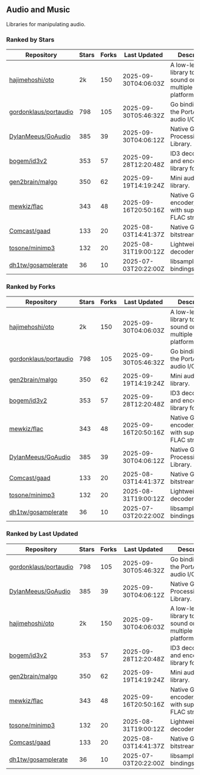 ## Audio and Music

Libraries for manipulating audio.

### Ranked by Stars

| Repository | Stars | Forks | Last Updated | Description | 
|------------|-------|-------|--------------|-------------|
| [hajimehoshi/oto](https://github.com/hajimehoshi/oto) | 2k | 150 | 2025-09-30T04:06:03Z |  A low-level library to play sound on multiple platforms. |
| [gordonklaus/portaudio](https://github.com/gordonklaus/portaudio) | 798 | 105 | 2025-09-30T05:46:32Z |  Go bindings for the PortAudio audio I/O library. |
| [DylanMeeus/GoAudio](https://github.com/DylanMeeus/GoAudio) | 385 | 39 | 2025-09-30T04:06:12Z |  Native Go Audio Processing Library. |
| [bogem/id3v2](https://github.com/bogem/id3v2) | 353 | 57 | 2025-09-28T12:20:48Z |  ID3 decoding and encoding library for Go. |
| [gen2brain/malgo](https://github.com/gen2brain/malgo) | 350 | 62 | 2025-09-19T14:19:24Z |  Mini audio library. |
| [mewkiz/flac](https://github.com/mewkiz/flac) | 343 | 48 | 2025-09-16T20:50:16Z |  Native Go FLAC encoder/decoder with support for FLAC streams. |
| [Comcast/gaad](https://github.com/Comcast/gaad) | 133 | 20 | 2025-08-03T14:41:37Z |  Native Go AAC bitstream parser. |
| [tosone/minimp3](https://github.com/tosone/minimp3) | 132 | 20 | 2025-08-31T19:00:12Z |  Lightweight MP3 decoder library. |
| [dh1tw/gosamplerate](https://github.com/dh1tw/gosamplerate) | 36 | 10 | 2025-07-03T20:22:00Z |  libsamplerate bindings for go. |

### Ranked by Forks

| Repository | Stars | Forks | Last Updated | Description | 
|------------|-------|-------|--------------|-------------|
| [hajimehoshi/oto](https://github.com/hajimehoshi/oto) | 2k | 150 | 2025-09-30T04:06:03Z |  A low-level library to play sound on multiple platforms. |
| [gordonklaus/portaudio](https://github.com/gordonklaus/portaudio) | 798 | 105 | 2025-09-30T05:46:32Z |  Go bindings for the PortAudio audio I/O library. |
| [gen2brain/malgo](https://github.com/gen2brain/malgo) | 350 | 62 | 2025-09-19T14:19:24Z |  Mini audio library. |
| [bogem/id3v2](https://github.com/bogem/id3v2) | 353 | 57 | 2025-09-28T12:20:48Z |  ID3 decoding and encoding library for Go. |
| [mewkiz/flac](https://github.com/mewkiz/flac) | 343 | 48 | 2025-09-16T20:50:16Z |  Native Go FLAC encoder/decoder with support for FLAC streams. |
| [DylanMeeus/GoAudio](https://github.com/DylanMeeus/GoAudio) | 385 | 39 | 2025-09-30T04:06:12Z |  Native Go Audio Processing Library. |
| [Comcast/gaad](https://github.com/Comcast/gaad) | 133 | 20 | 2025-08-03T14:41:37Z |  Native Go AAC bitstream parser. |
| [tosone/minimp3](https://github.com/tosone/minimp3) | 132 | 20 | 2025-08-31T19:00:12Z |  Lightweight MP3 decoder library. |
| [dh1tw/gosamplerate](https://github.com/dh1tw/gosamplerate) | 36 | 10 | 2025-07-03T20:22:00Z |  libsamplerate bindings for go. |

### Ranked by Last Updated

| Repository | Stars | Forks | Last Updated | Description | 
|------------|-------|-------|--------------|-------------|
| [gordonklaus/portaudio](https://github.com/gordonklaus/portaudio) | 798 | 105 | 2025-09-30T05:46:32Z |  Go bindings for the PortAudio audio I/O library. |
| [DylanMeeus/GoAudio](https://github.com/DylanMeeus/GoAudio) | 385 | 39 | 2025-09-30T04:06:12Z |  Native Go Audio Processing Library. |
| [hajimehoshi/oto](https://github.com/hajimehoshi/oto) | 2k | 150 | 2025-09-30T04:06:03Z |  A low-level library to play sound on multiple platforms. |
| [bogem/id3v2](https://github.com/bogem/id3v2) | 353 | 57 | 2025-09-28T12:20:48Z |  ID3 decoding and encoding library for Go. |
| [gen2brain/malgo](https://github.com/gen2brain/malgo) | 350 | 62 | 2025-09-19T14:19:24Z |  Mini audio library. |
| [mewkiz/flac](https://github.com/mewkiz/flac) | 343 | 48 | 2025-09-16T20:50:16Z |  Native Go FLAC encoder/decoder with support for FLAC streams. |
| [tosone/minimp3](https://github.com/tosone/minimp3) | 132 | 20 | 2025-08-31T19:00:12Z |  Lightweight MP3 decoder library. |
| [Comcast/gaad](https://github.com/Comcast/gaad) | 133 | 20 | 2025-08-03T14:41:37Z |  Native Go AAC bitstream parser. |
| [dh1tw/gosamplerate](https://github.com/dh1tw/gosamplerate) | 36 | 10 | 2025-07-03T20:22:00Z |  libsamplerate bindings for go. |

